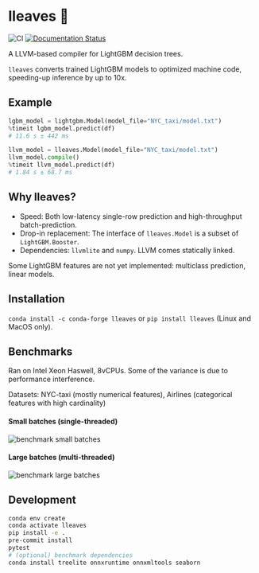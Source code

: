 # lleaves 🍃
![CI](https://github.com/siboehm/lleaves/workflows/CI/badge.svg)
[![Documentation Status](https://readthedocs.org/projects/lleaves/badge/?version=latest)](https://lleaves.readthedocs.io/en/latest/?badge=latest)

A LLVM-based compiler for LightGBM decision trees.

`lleaves` converts trained LightGBM models to optimized machine code, speeding-up inference by up to 10x.

## Example

```python
lgbm_model = lightgbm.Model(model_file="NYC_taxi/model.txt")
%timeit lgbm_model.predict(df)
# 11.6 s ± 442 ms

llvm_model = lleaves.Model(model_file="NYC_taxi/model.txt")
llvm_model.compile()
%timeit llvm_model.predict(df)
# 1.84 s ± 68.7 ms
```

## Why lleaves?
- Speed: Both low-latency single-row prediction and high-throughput batch-prediction.
- Drop-in replacement: The interface of `lleaves.Model` is a subset of `LightGBM.Booster`.
- Dependencies: `llvmlite` and `numpy`. LLVM comes statically linked.

Some LightGBM features are not yet implemented: multiclass prediction, linear models.


## Installation
`conda install -c conda-forge lleaves` or `pip install lleaves` (Linux and MacOS only).

## Benchmarks
Ran on Intel Xeon Haswell, 8vCPUs.
Some of the variance is due to performance interference.

Datasets: NYC-taxi (mostly numerical features), Airlines (categorical features with high cardinality)

#### Small batches (single-threaded)
![benchmark small batches](https://raw.githubusercontent.com/siboehm/lleaves/master/benchmarks/1.png)
#### Large batches (multi-threaded)
![benchmark large batches](https://raw.githubusercontent.com/siboehm/lleaves/master/benchmarks/4.png)

## Development
```bash
conda env create
conda activate lleaves
pip install -e .
pre-commit install
pytest
# (optional) benchmark dependencies
conda install treelite onnxruntime onnxmltools seaborn
```
